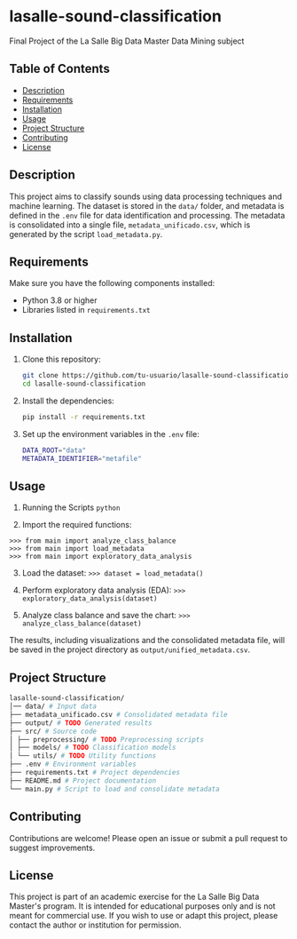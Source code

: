 # lasalle-sound-classification

Final Project of the La Salle Big Data Master Data Mining subject

## Table of Contents

- [Description](#description)
- [Requirements](#requirements)
- [Installation](#installation)
- [Usage](#usage)
- [Project Structure](#project-structure)
- [Contributing](#contributing)
- [License](#license)

## Description

This project aims to classify sounds using data processing techniques and machine learning. The dataset is stored in the `data/` folder, and metadata is defined in the `.env` file for data identification and processing. The metadata is consolidated into a single file, `metadata_unificado.csv`, which is generated by the script `load_metadata.py`.

## Requirements

Make sure you have the following components installed:

- Python 3.8 or higher
- Libraries listed in `requirements.txt`

## Installation

1. Clone this repository:

   ```bash
   git clone https://github.com/tu-usuario/lasalle-sound-classification.git
   cd lasalle-sound-classification
   ```

2. Install the dependencies:

   ```bash
   pip install -r requirements.txt
   ```

3. Set up the environment variables in the `.env` file:
   ```bash
   DATA_ROOT="data"
   METADATA_IDENTIFIER="metafile"
   ```

## Usage

1. Running the Scripts
   `python`

2. Import the required functions:

```
>>> from main import analyze_class_balance
>>> from main import load_metadata
>>> from main import exploratory_data_analysis
```

3. Load the dataset:
   `>>> dataset = load_metadata()`

4. Perform exploratory data analysis (EDA):
   `>>> exploratory_data_analysis(dataset)`

5. Analyze class balance and save the chart:
   `>>> analyze_class_balance(dataset)`

The results, including visualizations and the consolidated metadata file, will be saved in the project directory as `output/unified_metadata.csv`.

## Project Structure

```bash
lasalle-sound-classification/
│── data/ # Input data
├── metadata_unificado.csv # Consolidated metadata file
├── output/ # TODO Generated results
├── src/ # Source code
│ ├── preprocessing/ # TODO Preprocessing scripts
│ ├── models/ # TODO Classification models
│ └── utils/ # TODO Utility functions
├── .env # Environment variables
├── requirements.txt # Project dependencies
├── README.md # Project documentation
└── main.py # Script to load and consolidate metadata
```

## Contributing

Contributions are welcome! Please open an issue or submit a pull request to suggest improvements.

## License

This project is part of an academic exercise for the La Salle Big Data Master's program. It is intended for educational purposes only and is not meant for commercial use. If you wish to use or adapt this project, please contact the author or institution for permission.
